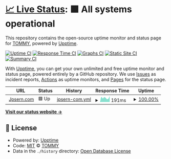 # [📈 Live Status](https://Jpsern.github.io/upptime): <!--live status--> **🟩 All systems operational**

This repository contains the open-source uptime monitor and status page for [TOMMY](https://jpsern.com), powered by [Upptime](https://github.com/upptime/upptime).

[![Uptime CI](https://github.com/Jpsern/upptime/workflows/Uptime%20CI/badge.svg)](https://github.com/Jpsern/upptime/actions?query=workflow%3A%22Uptime+CI%22)
[![Response Time CI](https://github.com/Jpsern/upptime/workflows/Response%20Time%20CI/badge.svg)](https://github.com/Jpsern/upptime/actions?query=workflow%3A%22Response+Time+CI%22)
[![Graphs CI](https://github.com/Jpsern/upptime/workflows/Graphs%20CI/badge.svg)](https://github.com/Jpsern/upptime/actions?query=workflow%3A%22Graphs+CI%22)
[![Static Site CI](https://github.com/Jpsern/upptime/workflows/Static%20Site%20CI/badge.svg)](https://github.com/Jpsern/upptime/actions?query=workflow%3A%22Static+Site+CI%22)
[![Summary CI](https://github.com/Jpsern/upptime/workflows/Summary%20CI/badge.svg)](https://github.com/Jpsern/upptime/actions?query=workflow%3A%22Summary+CI%22)

With [Upptime](https://upptime.js.org), you can get your own unlimited and free uptime monitor and status page, powered entirely by a GitHub repository. We use [Issues](https://github.com/Jpsern/upptime/issues) as incident reports, [Actions](https://github.com/Jpsern/upptime/actions) as uptime monitors, and [Pages](https://Jpsern.github.io/upptime) for the status page.

<!--start: status pages-->
<!-- This summary is generated by Upptime (https://github.com/upptime/upptime) -->
<!-- Do not edit this manually, your changes will be overwritten -->
<!-- prettier-ignore -->
| URL | Status | History | Response Time | Uptime |
| --- | ------ | ------- | ------------- | ------ |
| <img alt="" src="https://jpsern.com/images/favicon-g.png" height="13"> [Jpsern.com](https://jpsern.com) | 🟩 Up | [jpsern-com.yml](https://github.com/Jpsern/upptime/commits/HEAD/history/jpsern-com.yml) | <details><summary><img alt="Response time graph" src="./graphs/jpsern-com/response-time-week.png" height="20"> 191ms</summary><br><a href="https://Jpsern.github.io/upptime/history/jpsern-com"><img alt="Response time 179" src="https://img.shields.io/endpoint?url=https%3A%2F%2Fraw.githubusercontent.com%2FJpsern%2Fupptime%2FHEAD%2Fapi%2Fjpsern-com%2Fresponse-time.json"></a><br><a href="https://Jpsern.github.io/upptime/history/jpsern-com"><img alt="24-hour response time 265" src="https://img.shields.io/endpoint?url=https%3A%2F%2Fraw.githubusercontent.com%2FJpsern%2Fupptime%2FHEAD%2Fapi%2Fjpsern-com%2Fresponse-time-day.json"></a><br><a href="https://Jpsern.github.io/upptime/history/jpsern-com"><img alt="7-day response time 191" src="https://img.shields.io/endpoint?url=https%3A%2F%2Fraw.githubusercontent.com%2FJpsern%2Fupptime%2FHEAD%2Fapi%2Fjpsern-com%2Fresponse-time-week.json"></a><br><a href="https://Jpsern.github.io/upptime/history/jpsern-com"><img alt="30-day response time 194" src="https://img.shields.io/endpoint?url=https%3A%2F%2Fraw.githubusercontent.com%2FJpsern%2Fupptime%2FHEAD%2Fapi%2Fjpsern-com%2Fresponse-time-month.json"></a><br><a href="https://Jpsern.github.io/upptime/history/jpsern-com"><img alt="1-year response time 183" src="https://img.shields.io/endpoint?url=https%3A%2F%2Fraw.githubusercontent.com%2FJpsern%2Fupptime%2FHEAD%2Fapi%2Fjpsern-com%2Fresponse-time-year.json"></a></details> | <details><summary><a href="https://Jpsern.github.io/upptime/history/jpsern-com">100.00%</a></summary><a href="https://Jpsern.github.io/upptime/history/jpsern-com"><img alt="All-time uptime 99.98%" src="https://img.shields.io/endpoint?url=https%3A%2F%2Fraw.githubusercontent.com%2FJpsern%2Fupptime%2FHEAD%2Fapi%2Fjpsern-com%2Fuptime.json"></a><br><a href="https://Jpsern.github.io/upptime/history/jpsern-com"><img alt="24-hour uptime 100.00%" src="https://img.shields.io/endpoint?url=https%3A%2F%2Fraw.githubusercontent.com%2FJpsern%2Fupptime%2FHEAD%2Fapi%2Fjpsern-com%2Fuptime-day.json"></a><br><a href="https://Jpsern.github.io/upptime/history/jpsern-com"><img alt="7-day uptime 100.00%" src="https://img.shields.io/endpoint?url=https%3A%2F%2Fraw.githubusercontent.com%2FJpsern%2Fupptime%2FHEAD%2Fapi%2Fjpsern-com%2Fuptime-week.json"></a><br><a href="https://Jpsern.github.io/upptime/history/jpsern-com"><img alt="30-day uptime 100.00%" src="https://img.shields.io/endpoint?url=https%3A%2F%2Fraw.githubusercontent.com%2FJpsern%2Fupptime%2FHEAD%2Fapi%2Fjpsern-com%2Fuptime-month.json"></a><br><a href="https://Jpsern.github.io/upptime/history/jpsern-com"><img alt="1-year uptime 100.00%" src="https://img.shields.io/endpoint?url=https%3A%2F%2Fraw.githubusercontent.com%2FJpsern%2Fupptime%2FHEAD%2Fapi%2Fjpsern-com%2Fuptime-year.json"></a></details>

<!--end: status pages-->

[**Visit our status website →**](https://Jpsern.github.io/upptime)

## 📄 License

- Powered by: [Upptime](https://github.com/upptime/upptime)
- Code: [MIT](./LICENSE) © [TOMMY](https://jpsern.com)
- Data in the `./history` directory: [Open Database License](https://opendatacommons.org/licenses/odbl/1-0/)
